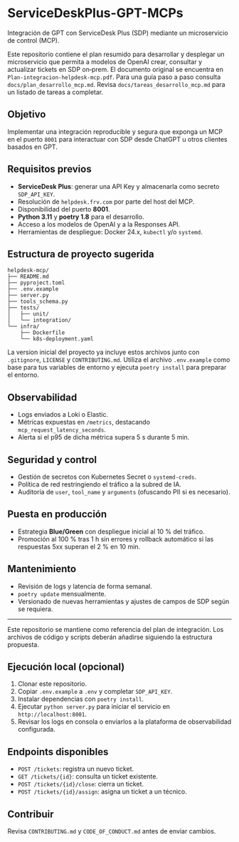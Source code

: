 # ServiceDeskPlus-GPT-MCPs

Integración de GPT con ServiceDesk Plus (SDP) mediante un microservicio de control (MCP).

Este repositorio contiene el plan resumido para desarrollar y desplegar un microservicio que permita a modelos de OpenAI crear, consultar y actualizar tickets en SDP on‑prem. El documento original se encuentra en `Plan-integracion-helpdesk-mcp.pdf`.
Para una guía paso a paso consulta `docs/plan_desarrollo_mcp.md`.
Revisa `docs/tareas_desarrollo_mcp.md` para un listado de tareas a completar.

## Objetivo

Implementar una integración reproducible y segura que exponga un MCP en el puerto `8001` para interactuar con SDP desde ChatGPT u otros clientes basados en GPT.

## Requisitos previos

- **ServiceDesk Plus**: generar una API Key y almacenarla como secreto `SDP_API_KEY`.
- Resolución de `helpdesk.frv.com` por parte del host del MCP.
- Disponibilidad del puerto **8001**.
- **Python 3.11** y **poetry 1.8** para el desarrollo.
- Acceso a los modelos de OpenAI y a la Responses API.
- Herramientas de despliegue: Docker 24.x, `kubectl` y/o `systemd`.

## Estructura de proyecto sugerida

```
helpdesk-mcp/
├── README.md
├── pyproject.toml
├── .env.example
├── server.py
├── tools_schema.py
├── tests/
│   ├── unit/
│   └── integration/
└── infra/
    ├── Dockerfile
    └── k8s-deployment.yaml
```

La version inicial del proyecto ya incluye estos archivos junto con `.gitignore`, `LICENSE` y `CONTRIBUTING.md`. Utiliza el archivo `.env.example` como base para tus variables de entorno y ejecuta `poetry install` para preparar el entorno.


## Observabilidad

- Logs enviados a Loki o Elastic.
- Métricas expuestas en `/metrics`, destacando `mcp_request_latency_seconds`.
- Alerta si el p95 de dicha métrica supera 5 s durante 5 min.

## Seguridad y control

- Gestión de secretos con Kubernetes Secret o `systemd-creds`.
- Política de red restringiendo el tráfico a la subred de IA.
- Auditoría de `user`, `tool_name` y `arguments` (ofuscando PII si es necesario).

## Puesta en producción

- Estrategia **Blue/Green** con despliegue inicial al 10 % del tráfico.
- Promoción al 100 % tras 1 h sin errores y rollback automático si las respuestas 5xx superan el 2 % en 10 min.

## Mantenimiento

- Revisión de logs y latencia de forma semanal.
- `poetry update` mensualmente.
- Versionado de nuevas herramientas y ajustes de campos de SDP según se requiera.

---

Este repositorio se mantiene como referencia del plan de integración. Los archivos de código y scripts deberán añadirse siguiendo la estructura propuesta.

## Ejecución local (opcional)

1. Clonar este repositorio.
2. Copiar `.env.example` a `.env` y completar `SDP_API_KEY`.
3. Instalar dependencias con `poetry install`.
4. Ejecutar `python server.py` para iniciar el servicio en `http://localhost:8001`.
5. Revisar los logs en consola o enviarlos a la plataforma de observabilidad configurada.

## Endpoints disponibles

- `POST /tickets`: registra un nuevo ticket.
- `GET /tickets/{id}`: consulta un ticket existente.
- `POST /tickets/{id}/close`: cierra un ticket.
- `POST /tickets/{id}/assign`: asigna un ticket a un técnico.

## Contribuir

Revisa `CONTRIBUTING.md` y `CODE_OF_CONDUCT.md` antes de enviar cambios.


